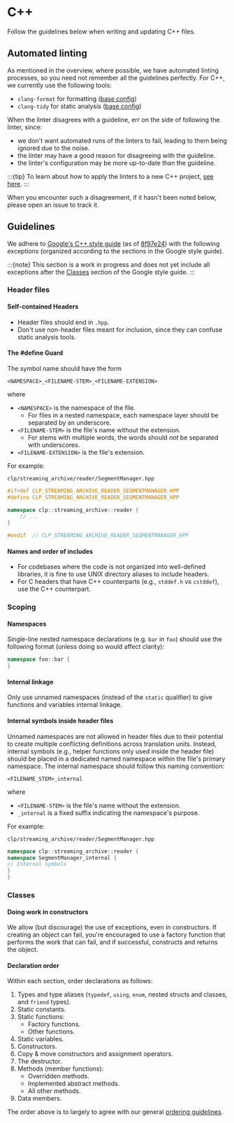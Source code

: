 # C++

Follow the guidelines below when writing and updating C++ files.

## Automated linting

As mentioned in the overview, where possible, we have automated linting processes, so you need not
remember all the guidelines perfectly. For C++, we currently use the following tools:

* `clang-format` for formatting ([base config][clang-format-config])
* `clang-tidy` for static analysis ([base config][clang-tidy-config])

When the linter disagrees with a guideline, err on the side of following the linter, since:

* we don't want automated runs of the linters to fail, leading to them being ignored due to the
  noise.
* the linter may have a good reason for disagreeing with the guideline.
* the linter's configuration may be more up-to-date than the guideline.

:::{tip}
To learn about how to apply the linters to a new C++ project, [see here][adding-cpp-linting].
:::

When you encounter such a disagreement, if it hasn't been noted below, please open an issue to track
it.

## Guidelines

We adhere to [Google's C++ style guide][google-cpp-style-guide] (as of
[8f97e24][google-styleguide-8f97e24]) with the following exceptions (organized according to the
sections in the Google style guide).

:::{note}
This section is a work in progress and does not yet include all exceptions after the
[Classes][google-cpp-style-guide-classes] section of the Google style guide.
:::

### Header files

#### Self-contained Headers

* Header files should end in `.hpp`.
* Don't use non-header files meant for inclusion, since they can confuse static analysis tools.

#### The #define Guard

The symbol name should have the form

```
<NAMESPACE>_<FILENAME-STEM>_<FILENAME-EXTENSION>
```

where

* `<NAMESPACE>` is the namespace of the file.
  * For files in a nested namespace, each namespace layer should be separated by an underscore.
* `<FILENAME-STEM>` is the file's name without the extension.
  * For stems with multiple words, the words should _not_ be separated with underscores.
* `<FILENAME-EXTENSION>` is the file's extension.

For example:

`clp/streaming_archive/reader/SegmentManager.hpp`

```c++
#ifndef CLP_STREAMING_ARCHIVE_READER_SEGMENTMANAGER_HPP
#define CLP_STREAMING_ARCHIVE_READER_SEGMENTMANAGER_HPP

namespace clp::streaming_archive::reader {
    // ...
}

#endif  // CLP_STREAMING_ARCHIVE_READER_SEGMENTMANAGER_HPP
```

#### Names and order of includes

* For codebases where the code is not organized into well-defined libraries, it is fine to use UNIX
  directory aliases to include headers.
* For C headers that have C++ counterparts (e.g., `stddef.h` vs `cstddef`), use the C++ counterpart.

### Scoping

#### Namespaces

Single-line nested namespace declarations (e.g. `bar` in `foo`) should use the following format
(unless doing so would affect clarity):

```cpp
namespace foo::bar {
}
```

#### Internal linkage

Only use unnamed namespaces (instead of the `static` qualifier) to give functions and variables
internal linkage.

#### Internal symbols inside header files

Unnamed namespaces are not allowed in header files due to their potential to create multiple
conflicting definitions across translation units. Instead, internal symbols (e.g., helper functions
only used inside the header file) should be placed in a dedicated named namespace within the file's
primary namespace. The internal namespace should follow this naming convention:

```
<FILENAME_STEM>_internal
```
where
* `<FILENAME-STEM>` is the file's name without the extension.
* `_internal` is a fixed suffix indicating the namespace's purpose.

For example:

`clp/streaming_archive/reader/SegmentManager.hpp`

```c++
namespace clp::streaming_archive::reader {
namespace SegmentManager_internal {
// Internal symbols
}
}
```

### Classes

#### Doing work in constructors

We allow (but discourage) the use of exceptions, even in constructors. If creating an object can
fail, you're encouraged to use a factory function that performs the work that can fail, and if
successful, constructs and returns the object.

#### Declaration order

Within each section, order declarations as follows:

1. Types and type aliases (`typedef`, `using`, `enum`, nested structs and classes, and `friend`
   types).
2. Static constants.
3. Static functions:
   * Factory functions.
   * Other functions.
4. Static variables.
5. Constructors.
6. Copy & move constructors and assignment operators.
7. The destructor.
8. Methods (member functions):
   * Overridden methods.
   * Implemented abstract methods.
   * All other methods.
9. Data members.

The order above is to largely to agree with our general
[ordering guidelines](./contrib-guides-general.md#declaration-order).

[adding-cpp-linting]: https://github.com/y-scope/yscope-dev-utils/blob/main/docs/lint-tools-cpp.md
[clang-format-config]: https://github.com/y-scope/yscope-dev-utils/blob/main/lint-configs/.clang-format
[clang-tidy-config]: https://github.com/y-scope/yscope-dev-utils/blob/main/lint-configs/.clang-tidy
[google-cpp-style-guide]: https://google.github.io/styleguide/cppguide.html
[google-cpp-style-guide-classes]: https://google.github.io/styleguide/cppguide.html#Classes
[google-styleguide-8f97e24]: https://github.com/google/styleguide/tree/8f97e24da04753c7a15eda6b02114a01ec3146f5
